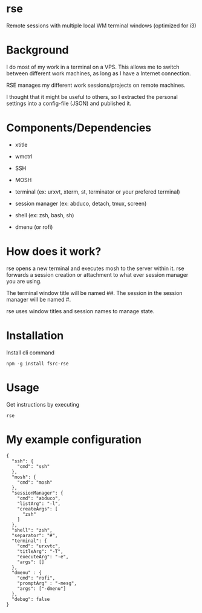 # rse
Remote sessions with multiple local WM terminal windows (optimized for i3)

# Background

I do most of my work in a terminal on a VPS. This allows me to switch between different work machines, as long as I have a Internet connection.

RSE manages my different work sessions/projects on remote machines. 

I thought that it might be useful to others, so I extracted the personal settings into a config-file (JSON) and published it.

# Components/Dependencies


* xtitle
* wmctrl

* SSH
* MOSH
* terminal (ex: urxvt, xterm, st, terminator or your prefered terminal)
* session manager (ex: abduco, detach, tmux, screen)
* shell (ex: zsh, bash, sh)
* dmenu (or rofi)

# How does it work?

rse opens a new terminal and executes mosh to the server within it. rse forwards a session creation or attachment to what ever session manager you are using.

The terminal window title will be named <server>#<session>#<window-number>. The session in the session manager will be named <session>#<window-number>.

rse uses window titles and session names to manage state.

# Installation

Install cli command

    npm -g install fsrc-rse

# Usage

Get instructions by executing

    rse

# My example configuration

    {
      "ssh": {
        "cmd": "ssh"
      },
      "mosh": {
        "cmd": "mosh"
      },
      "sessionManager": {
        "cmd": "abduco",
        "listArg": "-l",
        "createArgs": [
          "zsh"
        ]
      },
      "shell": "zsh",
      "separator": "#",
      "terminal": {
        "cmd": "urxvtc",
        "titleArg": "-T",
        "executeArg": "-e",
        "args": []
      },
      "dmenu" : {
        "cmd": "rofi",
        "promptArg" : "-mesg",
        "args": ["-dmenu"]
      },
      "debug": false
    }


